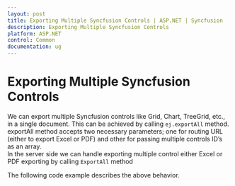 ```yaml
---
layout: post
title: Exporting Multiple Syncfusion Controls | ASP.NET | Syncfusion
description: Exporting Multiple Syncfusion Controls
platform: ASP.NET
control: Common 
documentation: ug
---
```


#  Exporting Multiple Syncfusion Controls

We can export multiple Syncfusion controls like Grid, Chart, TreeGrid, etc., in a single document. 
This can be achieved by calling `ej.exportAll` method. exportAll method accepts two necessary parameters; one for routing URL (either to export Excel or PDF) and other for passing multiple controls ID’s as an array.  
In the server side we can handle exporting multiple control either Excel or PDF exporting by calling `ExportAll` method

The following code example describes the above behavior.


